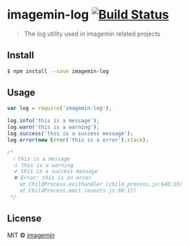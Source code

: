 # imagemin-log [![Build Status](http://img.shields.io/travis/imagemin/imagemin-log.svg?style=flat)](https://travis-ci.org/imagemin/imagemin-log)

> The log utility used in imagemin related projects

## Install

```sh
$ npm install --save imagemin-log
```

## Usage

```js
var log = require('imagemin-log');

log.info('this is a message');
log.warn('this is a warning');
log.success('this is a success message');
log.error(new Error('this is a error').stack);

/*
  ℹ this is a message
  ⚠ this is a warning
  ✔ this is a success message
  ✖ Error: this is an error
    at ChildProcess.exithandler (child_process.js:648:15)
    at ChildProcess.emit (events.js:98:17)
 */
```

## License

MIT © [imagemin](https://github.com/imagemin)
